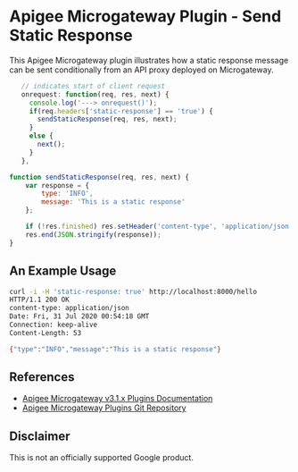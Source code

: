 # Apigee Microgateway Plugin - Send Static Response

This Apigee Microgateway plugin illustrates how a static response message can be sent conditionally from an API proxy deployed on Microgateway.

```js
   // indicates start of client request
   onrequest: function(req, res, next) {
     console.log('---> onrequest()');
     if(req.headers['static-response'] == 'true') {
       sendStaticResponse(req, res, next);
     }
     else {
       next();
     }
   },
```

```js
function sendStaticResponse(req, res, next) {
    var response = {
        type: 'INFO',
        message: 'This is a static response'
    };

    if (!res.finished) res.setHeader('content-type', 'application/json');
    res.end(JSON.stringify(response));
}
```

## An Example Usage

```bash
curl -i -H 'static-response: true' http://localhost:8000/hello
HTTP/1.1 200 OK
content-type: application/json
Date: Fri, 31 Jul 2020 00:54:18 GMT
Connection: keep-alive
Content-Length: 53

{"type":"INFO","message":"This is a static response"}
```

## References
- [Apigee Microgateway v3.1.x Plugins Documentation](https://docs.apigee.com/api-platform/microgateway/3.1.x/use-plugins)
- [Apigee Microgateway Plugins Git Repository](https://github.com/apigee/microgateway-plugins)

## Disclaimer

This is not an officially supported Google product.